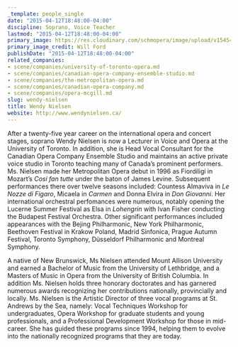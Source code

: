 ```yaml
---
_template: people_single
date: "2015-04-12T18:48:00-04:00"
discipline: Soprano, Voice Teacher
lastmod: "2015-04-12T18:48:00-04:00"
primary_image: https://res.cloudinary.com/schmopera/image/upload/v1545409169/media/webhook-uploads/1428878717734/WendyUse.jpg.jpg
primary_image_credit: Will Ford
publishDate: "2015-04-12T18:48:00-04:00"
related_companies:
- scene/companies/university-of-toronto-opera.md
- scene/companies/canadian-opera-company-ensemble-studio.md
- scene/companies/the-metropolitan-opera.md
- scene/companies/canadian-opera-company.md
- scene/companies/opera-mcgill.md
slug: wendy-nielsen
title: Wendy Nielsen
website: http://www.wendynielsen.ca/
---
```


After a twenty-five year career on the international opera and concert stages, soprano Wendy Nielsen is now a Lecturer in Voice and Opera at the University of Toronto. In addition, she is Head Vocal Consultant for the Canadian Opera Company Ensemble Studio and maintains an active private voice studio in Toronto teaching many of Canada’s prominent performers. Ms. Nielsen made her Metropolitan Opera debut in 1996 as Fiordiligi in Mozart’s *Cosi fan tutte* under the baton of James Levine. Subsequent performances there over twelve seasons included: Countess Almaviva in *Le Nozze di Figaro*, Micaela in *Carmen* and Donna Elvira in *Don Giovanni*. Her international orchestral perfomances were numerous, notably opening the Lucerne Summer Festival as Elsa in *Lohengrin* with Ivan Fisher conducting the Budapest Festival Orchestra. Other significant performances included appearances with the Bejing Philharmonic, New York Philharmonic, Beethoven Festival in Krakow Poland, Madrid Sinfonica, Prague Autumn Festival, Toronto Symphony, Düsseldorf Philharmonic and Montreal Symphony.
 
A native of New Brunswick, Ms Nielsen attended Mount Allison University and earned a Bachelor of Music from the University of Lethbridge, and a Masters of Music in Opera from the University of British Columbia. In addition Ms. Nielsen holds three honorary doctorates and has garnered numerous awards recognizing her contributions nationally, provincially and locally. Ms. Nielsen is the Artistic Director of three vocal programs at St. Andrews by the Sea, namely: Vocal Techniques Workshop for undergraduates, Opera Workshop for graduate students and young professionals, and a Professional Development Workshop for those in mid-career. She has guided these programs since 1994, helping them to evolve into the nationally recognized programs that they are today.
